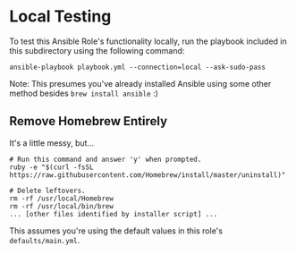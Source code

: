 # Local Testing

To test this Ansible Role's functionality locally, run the playbook included in this subdirectory using the following command:

    ansible-playbook playbook.yml --connection=local --ask-sudo-pass

Note: This presumes you've already installed Ansible using some other method besides `brew install ansible` :)

## Remove Homebrew Entirely

It's a little messy, but...

    # Run this command and answer 'y' when prompted.
    ruby -e "$(curl -fsSL https://raw.githubusercontent.com/Homebrew/install/master/uninstall)"
    
    # Delete leftovers.
    rm -rf /usr/local/Homebrew
    rm -rf /usr/local/bin/brew
    ... [other files identified by installer script] ...

This assumes you're using the default values in this role's `defaults/main.yml`.
